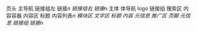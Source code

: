 页头
    主导航
        链接组左
            链接*n
        链接组右
            链接*n
主体
    体导航
        logo
        链接组
        搜索区
    内容容器
        内容区
            标题
            内容列表*n
                模块区
                文字区
                    标题
                    内容
                    元信息
        推广区
页脚
    元信息
    链接组
        链接*n
